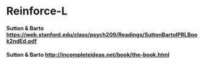 # Reinforce-L

#### Sutton & Barto https://web.stanford.edu/class/psych209/Readings/SuttonBartoIPRLBook2ndEd.pdf

#### Sutton & Barto http://incompleteideas.net/book/the-book.html
